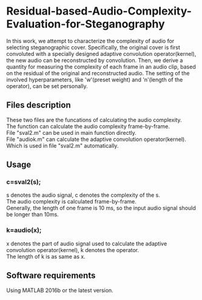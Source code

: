 # Residual-based-Audio-Complexity-Evaluation-for-Steganography
In this work, we attempt to characterize the complexity of audio for selecting steganographic cover. Specifically, the original cover is first convoluted with a specially designed adaptive convolution operator(kernel), the new audio can be reconstructed by convolution. Then, we derive a quantity for measuring the complexity of each frame in an audio clip, based on the residual of the original and reconstructed audio. The setting of the involved hyperparameters, like 'w'(preset weight) and 'n'(length of the operator), can be set personally.

## Files description
These two files are the funcations of calculating the audio complexity.<br>
The function can calculate the audio complexity frame-by-frame.<br>
File "sval2.m" can be used in main function directly.<br>
File "audiok.m" can calculate the adaptive convolution operator(kernel). Which is used in file "sval2.m" automatically.

## Usage
### c=sval2(s);
s denotes the audio signal, c denotes the complexity of the s.<br>
The audio complexity is calculated frame-by-frame.<br>
Generally, the length of one frame is 10 ms, so the input audio signal should be longer than 10ms.<br>
### k=audio(x);
x denotes the part of audio signal used to calculate the adaptive convolution operator(kernel), k denotes the operator. <br>
The length of k is as same as x.

## Software requirements
Using MATLAB 2016b or the latest version.


